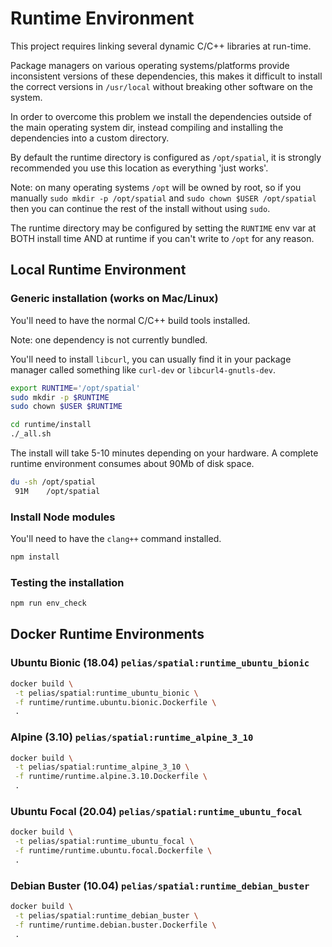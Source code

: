 # Runtime Environment

This project requires linking several dynamic C/C++ libraries at run-time.

Package managers on various operating systems/platforms provide inconsistent versions of these dependencies, this makes it difficult to install the correct versions in `/usr/local` without breaking other software on the system.

In order to overcome this problem we install the dependencies outside of the main operating system dir, instead compiling and installing the dependencies into a custom directory.

By default the runtime directory is configured as `/opt/spatial`, it is strongly recommended you use this location as everything 'just works'.

Note: on many operating systems `/opt` will be owned by root, so if you manually `sudo mkdir -p /opt/spatial` and `sudo chown $USER /opt/spatial` then you can continue the rest of the install without using `sudo`.

The runtime directory may be configured by setting the `RUNTIME` env var at BOTH install time AND at runtime if you can't write to `/opt` for any reason.

## Local Runtime Environment

### Generic installation (works on Mac/Linux)

You'll need to have the normal C/C++ build tools installed.

Note: one dependency is not currently bundled.

You'll need to install `libcurl`, you can usually find it in your package manager called something like `curl-dev` or `libcurl4-gnutls-dev`.

```bash
export RUNTIME='/opt/spatial'
sudo mkdir -p $RUNTIME
sudo chown $USER $RUNTIME

cd runtime/install
./_all.sh
```

The install will take 5-10 minutes depending on your hardware.
A complete runtime environment consumes about 90Mb of disk space.

```bash
du -sh /opt/spatial
 91M	/opt/spatial
```

### Install Node modules

You'll need to have the `clang++` command installed.

```bash
npm install
```

### Testing the installation

```bash
npm run env_check
```

## Docker Runtime Environments

### Ubuntu Bionic (18.04) `pelias/spatial:runtime_ubuntu_bionic`

```bash
docker build \
 -t pelias/spatial:runtime_ubuntu_bionic \
 -f runtime/runtime.ubuntu.bionic.Dockerfile \
 .
```

### Alpine (3.10) `pelias/spatial:runtime_alpine_3_10`

```bash
docker build \
 -t pelias/spatial:runtime_alpine_3_10 \
 -f runtime/runtime.alpine.3.10.Dockerfile \
 .
```

### Ubuntu Focal (20.04) `pelias/spatial:runtime_ubuntu_focal`

```bash
docker build \
 -t pelias/spatial:runtime_ubuntu_focal \
 -f runtime/runtime.ubuntu.focal.Dockerfile \
 .
```

### Debian Buster (10.04) `pelias/spatial:runtime_debian_buster`

```bash
docker build \
 -t pelias/spatial:runtime_debian_buster \
 -f runtime/runtime.debian.buster.Dockerfile \
 .
```
